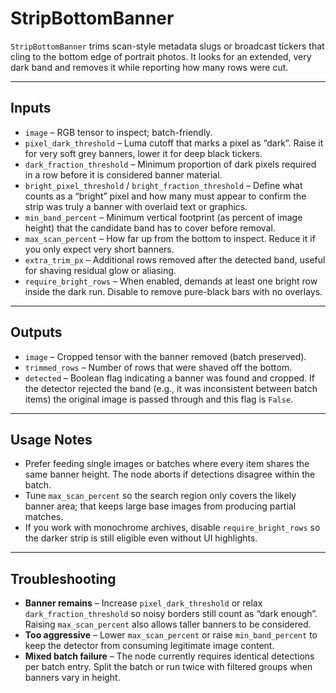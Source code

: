 # StripBottomBanner

`StripBottomBanner` trims scan-style metadata slugs or broadcast tickers that cling to the bottom edge of portrait photos. It looks for an extended, very dark band and removes it while reporting how many rows were cut.

---

## Inputs
- `image` – RGB tensor to inspect; batch-friendly.
- `pixel_dark_threshold` – Luma cutoff that marks a pixel as “dark”. Raise it for very soft grey banners, lower it for deep black tickers.
- `dark_fraction_threshold` – Minimum proportion of dark pixels required in a row before it is considered banner material.
- `bright_pixel_threshold` / `bright_fraction_threshold` – Define what counts as a “bright” pixel and how many must appear to confirm the strip was truly a banner with overlaid text or graphics.
- `min_band_percent` – Minimum vertical footprint (as percent of image height) that the candidate band has to cover before removal.
- `max_scan_percent` – How far up from the bottom to inspect. Reduce it if you only expect very short banners.
- `extra_trim_px` – Additional rows removed after the detected band, useful for shaving residual glow or aliasing.
- `require_bright_rows` – When enabled, demands at least one bright row inside the dark run. Disable to remove pure-black bars with no overlays.

---

## Outputs
- `image` – Cropped tensor with the banner removed (batch preserved).
- `trimmed_rows` – Number of rows that were shaved off the bottom.
- `detected` – Boolean flag indicating a banner was found and cropped. If the detector rejected the band (e.g., it was inconsistent between batch items) the original image is passed through and this flag is `False`.

---

## Usage Notes
- Prefer feeding single images or batches where every item shares the same banner height. The node aborts if detections disagree within the batch.
- Tune `max_scan_percent` so the search region only covers the likely banner area; that keeps large base images from producing partial matches.
- If you work with monochrome archives, disable `require_bright_rows` so the darker strip is still eligible even without UI highlights.

---

## Troubleshooting
- **Banner remains** – Increase `pixel_dark_threshold` or relax `dark_fraction_threshold` so noisy borders still count as “dark enough”. Raising `max_scan_percent` also allows taller banners to be considered.
- **Too aggressive** – Lower `max_scan_percent` or raise `min_band_percent` to keep the detector from consuming legitimate image content.
- **Mixed batch failure** – The node currently requires identical detections per batch entry. Split the batch or run twice with filtered groups when banners vary in height.
